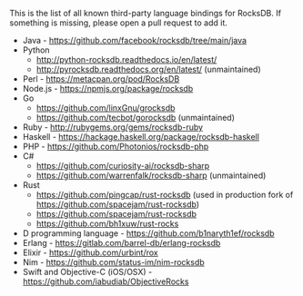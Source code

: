 This is the list of all known third-party language bindings for RocksDB. If something is missing, please open a pull request to add it.

* Java - https://github.com/facebook/rocksdb/tree/main/java
* Python
    * http://python-rocksdb.readthedocs.io/en/latest/
    * http://pyrocksdb.readthedocs.org/en/latest/ (unmaintained)
* Perl - https://metacpan.org/pod/RocksDB
* Node.js - https://npmjs.org/package/rocksdb
* Go 
  * https://github.com/linxGnu/grocksdb
  * https://github.com/tecbot/gorocksdb (unmaintained)
* Ruby - http://rubygems.org/gems/rocksdb-ruby
* Haskell - https://hackage.haskell.org/package/rocksdb-haskell
* PHP - https://github.com/Photonios/rocksdb-php
* C#
    * https://github.com/curiosity-ai/rocksdb-sharp
    * https://github.com/warrenfalk/rocksdb-sharp  (unmaintained)
* Rust
    * https://github.com/pingcap/rust-rocksdb (used in production fork of https://github.com/spacejam/rust-rocksdb)
    * https://github.com/spacejam/rust-rocksdb
    * https://github.com/bh1xuw/rust-rocks
* D programming language - https://github.com/b1naryth1ef/rocksdb
* Erlang - https://gitlab.com/barrel-db/erlang-rocksdb
* Elixir - https://github.com/urbint/rox
* Nim - https://github.com/status-im/nim-rocksdb
* Swift and Objective-C (iOS/OSX) - https://github.com/iabudiab/ObjectiveRocks 
